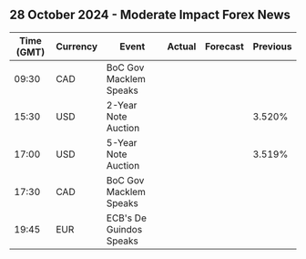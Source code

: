 ## 28 October 2024 - Moderate Impact Forex News

| Time (GMT) | Currency | Event | Actual | Forecast | Previous |
|------|----------|-------|--------|----------|----------|
| 09:30 | CAD | BoC Gov Macklem Speaks |  |  |  |
| 15:30 | USD | 2-Year Note Auction |  |  | 3.520% |
| 17:00 | USD | 5-Year Note Auction |  |  | 3.519% |
| 17:30 | CAD | BoC Gov Macklem Speaks |  |  |  |
| 19:45 | EUR | ECB's De Guindos Speaks |  |  |  |

